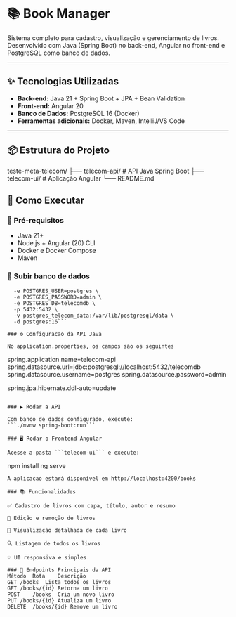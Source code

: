 # 📚 Book Manager

Sistema completo para cadastro, visualização e gerenciamento de livros. Desenvolvido com Java (Spring Boot) no back-end, Angular no front-end e PostgreSQL como banco de dados.

---

## ✨ Tecnologias Utilizadas

- **Back-end:** Java 21 + Spring Boot + JPA + Bean Validation
- **Front-end:** Angular 20
- **Banco de Dados:** PostgreSQL 16 (Docker)
- **Ferramentas adicionais:** Docker, Maven, IntelliJ/VS Code

---

## 📦 Estrutura do Projeto
teste-meta-telecom/
├── telecom-api/ # API Java Spring Boot
├── telecom-ui/ # Aplicação Angular
└── README.md

## 🚀 Como Executar

### 📌 Pré-requisitos

- Java 21+
- Node.js + Angular (20) CLI
- Docker e Docker Compose
- Maven

### 🐘 Subir banco de dados

```docker run --name postgres-telecom \
  -e POSTGRES_USER=postgres \
  -e POSTGRES_PASSWORD=admin \
  -e POSTGRES_DB=telecomdb \
  -p 5432:5432 \
  -v postgres_telecom_data:/var/lib/postgresql/data \
  -d postgres:16```

### ⚙️ Configuracao da API Java 

No application.properties, os campos são os seguintes
```
spring.application.name=telecom-api
spring.datasource.url=jdbc:postgresql://localhost:5432/telecomdb
spring.datasource.username=postgres
spring.datasource.password=admin

spring.jpa.hibernate.ddl-auto=update
```

### ▶️ Rodar a API

Com banco de dados configurado, execute:
```./mvnw spring-boot:run```

### 🖥️ Rodar o Frontend Angular

Acesse a pasta ```telecom-ui``` e execute:
```
npm install
ng serve
```
A aplicacao estará disponível em http://localhost:4200/books

### 📚 Funcionalidades

✅ Cadastro de livros com capa, título, autor e resumo

📝 Edição e remoção de livros

📖 Visualização detalhada de cada livro

🔍 Listagem de todos os livros

💡 UI responsiva e simples

### 📂 Endpoints Principais da API
Método	Rota	Descrição
GET	/books	Lista todos os livros
GET	/books/{id}	Retorna um livro
POST	/books	Cria um novo livro
PUT	/books/{id}	Atualiza um livro
DELETE	/books/{id}	Remove um livro
